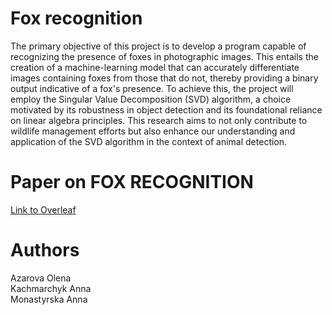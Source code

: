 # Fox recognition
The primary objective of this project is to develop a program capable of recognizing the presence of foxes in photographic images. This entails the creation of a machine-learning model that can accurately differentiate images containing foxes from those that do not, thereby providing a binary output indicative of a fox's presence. To achieve this, the project will employ the Singular Value Decomposition (SVD) algorithm, a choice motivated by its robustness in object detection and its foundational reliance on linear algebra principles. This research aims to not only contribute to wildlife management efforts but also enhance our understanding and application of the SVD algorithm in the context of animal detection.

# Paper on FOX RECOGNITION
<a href="https://www.overleaf.com/read/vyxqdwctcnkk#166f7a">Link to Overleaf</a>

# Authors
Azarova Olena <br>
Kachmarchyk Anna <br>
Monastyrska Anna <br>
